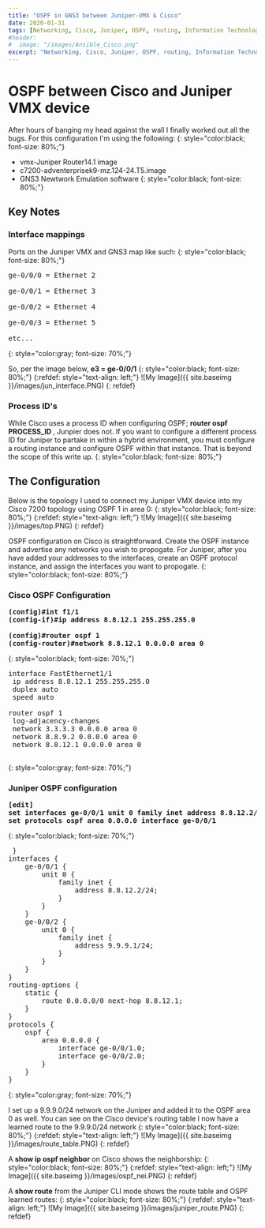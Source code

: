 ```yaml
---
title: "OSPF in GNS3 between Juniper-VMX & Cisco"
date: 2020-01-31
tags: [Networking, Cisco, Juniper, OSPF, routing, Information Technology]
#header:
#  image: "/images/Ansible_Cisco.png"
excerpt: "Networking, Cisco, Juniper, OSPF, routing, Information Technology"
---
```

# OSPF between Cisco and Juniper VMX device
After  hours of banging my head against the wall I finally worked out all the bugs. For this configuration I'm using the following:
{: style="color:black; font-size: 80%;"}

* vmx-Juniper Router14.1 image
* c7200-adventerprisek9-mz.124-24.T5.image
* GNS3 Newtwork Emulation software
{: style="color:black; font-size: 80%;"}

## Key Notes
### Interface mappings
Ports on the Juniper VMX and GNS3 map like such:
{: style="color:black; font-size: 80%;"}
<pre>
ge-0/0/0 = Ethernet 2

ge-0/0/1 = Ethernet 3

ge-0/0/2 = Ethernet 4

ge-0/0/3 = Ethernet 5

etc...
</pre>
{: style="color:gray; font-size: 70%;"}

So, per the image below, <b>e3 = ge-0/0/1</b>
{: style="color:black; font-size: 80%;"}
{:refdef: style="text-align: left;"}
![My Image]({{ site.baseimg }}/images/jun_interface.PNG)
{: refdef}
### Process ID's
While Cisco uses a process ID when configuring OSPF; <b> router ospf PROCESS_ID </b>, Junpier does not. If you want to configure a different process ID for Juniper to partake in within a hybrid environment, you must configure a routing instance and configure OSPF within that instance. That is beyond the scope of this write up.
{: style="color:black; font-size: 80%;"}

## The Configuration
Below is the topology I used to connect my Juniper VMX device into my Cisco 7200 topology using OSPF 1 in area 0:
{: style="color:black; font-size: 80%;"}
{:refdef: style="text-align: left;"}
![My Image]({{ site.baseimg }}/images/top.PNG)
{: refdef}

OSPF configuration on Cisco is straightforward. Create the OSPF instance and advertise any networks you wish to propogate. For Juniper, after you have added your addresses to the interfaces, create an OSPF protocol instance, and assign the interfaces you want to propogate.
{: style="color:black; font-size: 80%;"}

### Cisco OSPF Configuration

<pre>
<b>(config)#int f1/1</b>
<b>(config-if)#ip address 8.8.12.1 255.255.255.0</b>

<b>(config)#router ospf 1</b>
<b>(config-router)#network 8.8.12.1 0.0.0.0 area 0</b>
</pre>
 {: style="color:black; font-size: 70%;"}

<pre>
interface FastEthernet1/1
 ip address 8.8.12.1 255.255.255.0
 duplex auto
 speed auto

router ospf 1
 log-adjacency-changes
 network 3.3.3.3 0.0.0.0 area 0
 network 8.8.9.2 0.0.0.0 area 0
 network 8.8.12.1 0.0.0.0 area 0
 </pre>
 {: style="color:gray; font-size: 70%;"}

### Juniper OSPF configuration

<pre>
<b>[edit]</b>
<b>set interfaces ge-0/0/1 unit 0 family inet address 8.8.12.2/24</b>
<b>set protocols ospf area 0.0.0.0 interface ge-0/0/1</b>
</pre>
 {: style="color:black; font-size: 70%;"}

 <pre>
 }
interfaces {
    ge-0/0/1 {
        unit 0 {
            family inet {
                address 8.8.12.2/24;
            }
        }
    }
    ge-0/0/2 {
        unit 0 {
            family inet {
                address 9.9.9.1/24;
            }
        }
    }
}
routing-options {
    static {
        route 0.0.0.0/0 next-hop 8.8.12.1;
    }
}
protocols {
    ospf {
        area 0.0.0.0 {
            interface ge-0/0/1.0;
            interface ge-0/0/2.0;
        }
    }
}
</pre>
{: style="color:gray; font-size: 70%;"}

I set up a 9.9.9.0/24 network on the Juniper and added it to the OSPF area 0 as well. You can see on the Cisco device's routing table I now have a learned route to the 9.9.9.0/24 network
{: style="color:black; font-size: 80%;"}
{:refdef: style="text-align: left;"}
![My Image]({{ site.baseimg }}/images/route_table.PNG)
{: refdef}

A <b>show ip ospf neighbor</b> on Cisco shows the neighborship:
{: style="color:black; font-size: 80%;"}
{:refdef: style="text-align: left;"}
![My Image]({{ site.baseimg }}/images/ospf_nei.PNG)
{: refdef}

A <b>show route</b> from the Juniper CLI mode shows the route table and OSPF learned routes:
{: style="color:black; font-size: 80%;"}
{:refdef: style="text-align: left;"}
![My Image]({{ site.baseimg }}/images/juniper_route.PNG)
{: refdef}
